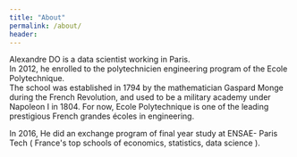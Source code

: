 ```yaml
---
title: "About"
permalink: /about/
header:
---
```

Alexandre DO is a data scientist working in Paris.   
In 2012, he enrolled to the polytechnicien engineering program of the Ecole Polytechnique.   
The school was established in 1794 by the mathematician Gaspard Monge during the French Revolution, and used to be a military academy under Napoleon I in 1804. For now, Ecole Polytechnique is one of the leading prestigious French grandes écoles in engineering.    

In 2016, He did an exchange program of final year study at ENSAE- Paris Tech ( France's top schools of economics, statistics, data science ).  
